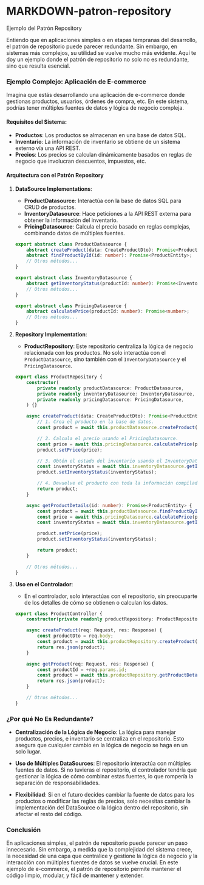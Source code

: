 # MARKDOWN-patron-repository
Ejemplo del Patrón Repository

Entiendo que en aplicaciones simples o en etapas tempranas del desarrollo, el patrón de repositorio puede parecer redundante. Sin embargo, en sistemas más complejos, su utilidad se vuelve mucho más evidente. Aquí te doy un ejemplo donde el patrón de repositorio no solo no es redundante, sino que resulta esencial.

### **Ejemplo Complejo: Aplicación de E-commerce**

Imagina que estás desarrollando una aplicación de e-commerce donde gestionas productos, usuarios, órdenes de compra, etc. En este sistema, podrías tener múltiples fuentes de datos y lógica de negocio compleja.

#### **Requisitos del Sistema:**
- **Productos**: Los productos se almacenan en una base de datos SQL.
- **Inventario**: La información de inventario se obtiene de un sistema externo vía una API REST.
- **Precios**: Los precios se calculan dinámicamente basados en reglas de negocio que involucran descuentos, impuestos, etc.

#### **Arquitectura con el Patrón Repository**

1. **DataSource Implementations**:
   - **ProductDatasource**: Interactúa con la base de datos SQL para CRUD de productos.
   - **InventoryDatasource**: Hace peticiones a la API REST externa para obtener la información del inventario.
   - **PricingDatasource**: Calcula el precio basado en reglas complejas, combinando datos de múltiples fuentes.

   ```typescript
   export abstract class ProductDatasource {
       abstract createProduct(data: CreateProductDto): Promise<ProductEntity>;
       abstract findProductById(id: number): Promise<ProductEntity>;
       // Otros métodos...
   }

   export abstract class InventoryDatasource {
       abstract getInventoryStatus(productId: number): Promise<InventoryStatus>;
       // Otros métodos...
   }

   export abstract class PricingDatasource {
       abstract calculatePrice(productId: number): Promise<number>;
       // Otros métodos...
   }
   ```

2. **Repository Implementation**:
   - **ProductRepository**: Este repositorio centraliza la lógica de negocio relacionada con los productos. No solo interactúa con el `ProductDatasource`, sino también con el `InventoryDatasource` y el `PricingDatasource`.

   ```typescript
   export class ProductRepository {
       constructor(
           private readonly productDatasource: ProductDatasource,
           private readonly inventoryDatasource: InventoryDatasource,
           private readonly pricingDatasource: PricingDatasource,
       ) {}

       async createProduct(data: CreateProductDto): Promise<ProductEntity> {
           // 1. Crea el producto en la base de datos.
           const product = await this.productDatasource.createProduct(data);

           // 2. Calcula el precio usando el PricingDatasource.
           const price = await this.pricingDatasource.calculatePrice(product.id);
           product.setPrice(price);

           // 3. Obtén el estado del inventario usando el InventoryDatasource.
           const inventoryStatus = await this.inventoryDatasource.getInventoryStatus(product.id);
           product.setInventoryStatus(inventoryStatus);

           // 4. Devuelve el producto con toda la información compilada.
           return product;
       }

       async getProductDetails(id: number): Promise<ProductEntity> {
           const product = await this.productDatasource.findProductById(id);
           const price = await this.pricingDatasource.calculatePrice(product.id);
           const inventoryStatus = await this.inventoryDatasource.getInventoryStatus(product.id);

           product.setPrice(price);
           product.setInventoryStatus(inventoryStatus);

           return product;
       }

       // Otros métodos...
   }
   ```

3. **Uso en el Controlador**:
   - En el controlador, solo interactúas con el repositorio, sin preocuparte de los detalles de cómo se obtienen o calculan los datos.

   ```typescript
   export class ProductController {
       constructor(private readonly productRepository: ProductRepository) {}

       async createProduct(req: Request, res: Response) {
           const productDto = req.body;
           const product = await this.productRepository.createProduct(productDto);
           return res.json(product);
       }

       async getProduct(req: Request, res: Response) {
           const productId = +req.params.id;
           const product = await this.productRepository.getProductDetails(productId);
           return res.json(product);
       }

       // Otros métodos...
   }
   ```

### **¿Por qué No Es Redundante?**

- **Centralización de la Lógica de Negocio**: La lógica para manejar productos, precios, e inventario se centraliza en el repositorio. Esto asegura que cualquier cambio en la lógica de negocio se haga en un solo lugar.

- **Uso de Múltiples DataSources**: El repositorio interactúa con múltiples fuentes de datos. Si no tuvieras el repositorio, el controlador tendría que gestionar la lógica de cómo combinar estas fuentes, lo que rompería la separación de responsabilidades.

- **Flexibilidad**: Si en el futuro decides cambiar la fuente de datos para los productos o modificar las reglas de precios, solo necesitas cambiar la implementación del DataSource o la lógica dentro del repositorio, sin afectar el resto del código.

### **Conclusión**

En aplicaciones simples, el patrón de repositorio puede parecer un paso innecesario. Sin embargo, a medida que la complejidad del sistema crece, la necesidad de una capa que centralice y gestione la lógica de negocio y la interacción con múltiples fuentes de datos se vuelve crucial. En este ejemplo de e-commerce, el patrón de repositorio permite mantener el código limpio, modular, y fácil de mantener y extender.

